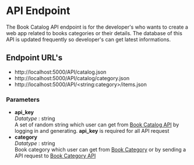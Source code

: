 # API Endpoint

The Book Catalog API endpoint is for the developer's who wants to create a web app related to books categories or their details. The database of this API is updated frequently so developer's can get latest informations.


## Endpoint URL's
* http://localhost:5000/API/catalog.json
* http://localhost:5000/API/catalog/category.json
* http://localhost:5000/API/&lt;string:category&gt;/items.json

### Parameters
* **api_key** <br>
*Datatype* : string<br>
A set of random string which user can get from [Book Catalog API](http://localhost:5000/API) by logging in and generating. **api_key** is required for all API request
*  **category**<br>
*Datatype* : string<br>
Book category which user can get from [Book Category](http://localhost:5000/) or by sending a API request to [Book Category API](http://localhost:5000/API/catalog/category.json)
